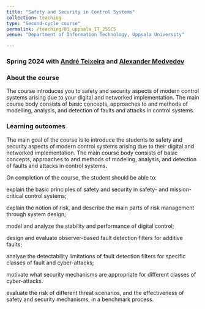 ```yaml
---
title: "Safety and Security in Control Systems"
collection: teaching
type: "Second-cycle course"
permalink: /teaching/01_uppsala_IT_2SSCS
venue: "Department of Information Technology, Uppsala University"

---
```


### **Spring 2024 with [André Teixeira](https://www.it.uu.se/katalog/andhe344) and [Alexander Medvedev](https://www.it.uu.se/katalog/am)**

### **About the course**

The course introduces you to safety and security aspects of modern control systems arising due to your digital and networked implementation. The main course body consists of basic concepts, approaches to and methods of modelling, analysis, and detection of faults and attacks in control systems.



### **Learning outcomes**

The main goal of the course is to introduce the students to safety and security aspects of modern control systems arising due to their digital and networked implementation. The main course body consists of basic concepts, approaches to and methods of modeling, analysis, and detection of faults and attacks in control systems.

On completion of the course, the student should be able to:

explain the basic principles of safety and security in safety- and mission-critical control systems;

explain the notion of risk, and describe the main parts of risk management through system design;

model and analyze the stability and performance of digital control;

design and evaluate observer-based fault detection filters for additive faults;

analyse the detectability limitations of fault detection filters for specific classes of fault and cyber-attacks;

motivate what security mechanisms are appropriate for different classes of cyber-attacks.

evaluate the risk of different threat scenarios, and the effectiveness of safety and security mechanisms, in a benchmark process.


